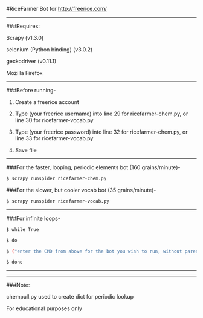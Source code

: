 #RiceFarmer
Bot for http://freerice.com/

---

###Requires:

Scrapy (v1.3.0)

selenium (Python binding) (v3.0.2)

geckodriver (v0.11.1)

Mozilla Firefox

---

###Before running-

1. Create a freerice account

2. Type (your freerice username) into line 29 for ricefarmer-chem.py, or line 30 for ricefarmer-vocab.py

3. Type (your freerice password) into line 32 for ricefarmer-chem.py, or line 33 for ricefarmer-vocab.py

4. Save file

---

###For the faster, looping, periodic elements bot (160 grains/minute)-

```bash
$ scrapy runspider ricefarmer-chem.py
```

###For the slower, but cooler vocab bot (35 grains/minute)-

```bash
$ scrapy runspider ricefarmer-vocab.py
```

---

###For infinite loops-

```bash
$ while True

$ do

$ ("enter the CMD from above for the bot you wish to run, without parenthesese and without quotes")

$ done
```

---

---

###Note:

chempull.py used to create dict for periodic lookup

For educational purposes only

